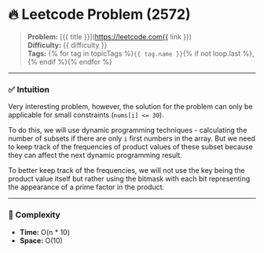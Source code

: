 # 🔥 Leetcode Problem (2572)

> **Problem:** [{{ title }}](https://leetcode.com{{ link }})<br />
> **Difficulty:** {{ difficulty }}<br/>
> **Tags:** {% for tag in topicTags %}`{{ tag.name }}`{% if not loop.last %}, {% endif %}{% endfor %}

---

### ✅ Intuition

Very interesting problem, however, the solution for the problem can only be applicable for small constraints (`nums[i] <= 30`).

To do this, we will use dynamic programming techniques - calculating the number of subsets if there are only `i` first numbers in the array. But we need to keep track of the frequencies of product values of these subset because they can affect the next dynamic programming result.

To better keep track of the frequencies, we will not use the key being the product value itself but rather using the bitmask with each bit representing the appearance of a prime factor in the product.

---

### 🧪 Complexity

- **Time:** O(n * 10)
- **Space:** O(10)